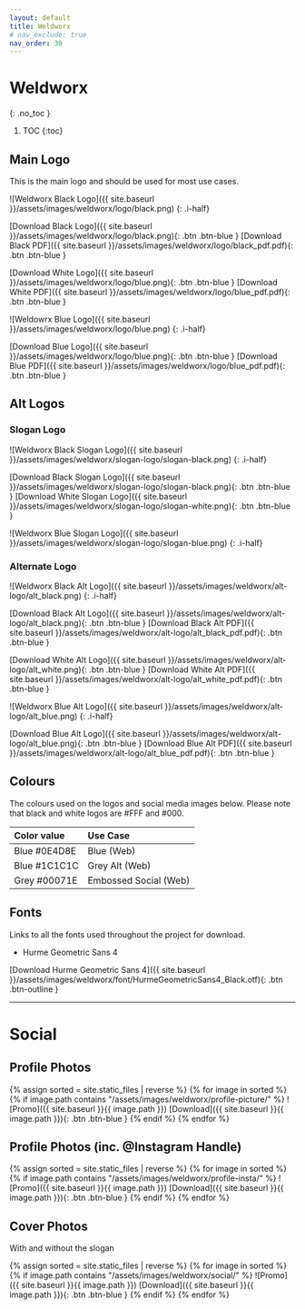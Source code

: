 ```yaml
---
layout: default
title: Weldworx
# nav_exclude: true
nav_order: 30
---
```


# Weldworx
{: .no_toc }

1. TOC
{:toc}

## Main Logo

This is the main logo and should be used for most use cases. 

![Weldworx Black Logo]({{ site.baseurl }}/assets/images/weldworx/logo/black.png)
{: .i-half}

[Download Black Logo]({{ site.baseurl }}/assets/images/weldworx/logo/black.png){: .btn .btn-blue }
[Download Black PDF]({{ site.baseurl }}/assets/images/weldworx/logo/black_pdf.pdf){: .btn .btn-blue }

[Download White Logo]({{ site.baseurl }}/assets/images/weldworx/logo/blue.png){: .btn .btn-blue }
[Download White PDF]({{ site.baseurl }}/assets/images/weldworx/logo/blue_pdf.pdf){: .btn .btn-blue }

![Weldowrx Blue Logo]({{ site.baseurl }}/assets/images/weldworx/logo/blue.png)
{: .i-half}

[Download Blue Logo]({{ site.baseurl }}/assets/images/weldworx/logo/blue.png){: .btn .btn-blue }
[Download Blue PDF]({{ site.baseurl }}/assets/images/weldworx/logo/blue_pdf.pdf){: .btn .btn-blue }

## Alt Logos

### Slogan Logo

![Weldworx Black Slogan Logo]({{ site.baseurl }}/assets/images/weldworx/slogan-logo/slogan-black.png)
{: .i-half}

[Download Black Slogan Logo]({{ site.baseurl }}/assets/images/weldworx/slogan-logo/slogan-black.png){: .btn .btn-blue }
[Download White Slogan Logo]({{ site.baseurl }}/assets/images/weldworx/slogan-logo/slogan-white.png){: .btn .btn-blue }

![Weldworx Blue Slogan Logo]({{ site.baseurl }}/assets/images/weldworx/slogan-logo/slogan-blue.png)
{: .i-half}

### Alternate Logo

![Weldworx Black Alt Logo]({{ site.baseurl }}/assets/images/weldworx/alt-logo/alt_black.png)
{: .i-half}

[Download Black Alt Logo]({{ site.baseurl }}/assets/images/weldworx/alt-logo/alt_black.png){: .btn .btn-blue }
[Download Black Alt PDF]({{ site.baseurl }}/assets/images/weldworx/alt-logo/alt_black_pdf.pdf){: .btn .btn-blue }

[Download White Alt Logo]({{ site.baseurl }}/assets/images/weldworx/alt-logo/alt_white.png){: .btn .btn-blue }
[Download White Alt PDF]({{ site.baseurl }}/assets/images/weldworx/alt-logo/alt_white_pdf.pdf){: .btn .btn-blue }


![Weldworx Blue Alt Logo]({{ site.baseurl }}/assets/images/weldworx/alt-logo/alt_blue.png)
{: .i-half}

[Download Blue Alt Logo]({{ site.baseurl }}/assets/images/weldworx/alt-logo/alt_blue.png){: .btn .btn-blue }
[Download Blue Alt PDF]({{ site.baseurl }}/assets/images/weldworx/alt-logo/alt_blue_pdf.pdf){: .btn .btn-blue }


## Colours

The colours used on the logos and social media images below. Please note that black and white logos are #FFF and #000.

| Color value    | Use Case  | 
|:---------------|:---------------------|
| <span class="d-inline-block p-2 mr-1 v-align-middle" style="background-color:#0E4D8E" ></span> Blue #0E4D8E | Blue (Web) |
| <span class="d-inline-block p-2 mr-1 v-align-middle" style="background-color:#1C1C1C" ></span> Blue #1C1C1C | Grey Alt (Web) |
| <span class="d-inline-block p-2 mr-1 v-align-middle" style="background-color:#00071E" ></span> Grey #00071E | Embossed Social (Web) |

## Fonts

Links to all the fonts used throughout the project for download.

* Hurme Geometric Sans 4

[Download Hurme Geometric Sans 4]({{ site.baseurl }}/assets/images/weldworx/font/HurmeGeometricSans4_Black.otf){: .btn .btn-outline }

---

# Social

## Profile Photos

{% assign sorted = site.static_files | reverse %}
{% for image in sorted %}
{% if image.path contains "/assets/images/weldworx/profile-picture/" %}
![Promo]({{ site.baseurl }}{{ image.path }})
[Download]({{ site.baseurl }}{{ image.path }}){: .btn .btn-blue }
{% endif %}
{% endfor %}


## Profile Photos (inc. @Instagram Handle)

{% assign sorted = site.static_files | reverse %}
{% for image in sorted %}
{% if image.path contains "/assets/images/weldworx/profile-insta/" %}
![Promo]({{ site.baseurl }}{{ image.path }})
[Download]({{ site.baseurl }}{{ image.path }}){: .btn .btn-blue }
{% endif %}
{% endfor %}


## Cover Photos

With and without the slogan

{% assign sorted = site.static_files | reverse %}
{% for image in sorted %}
{% if image.path contains "/assets/images/weldworx/social/" %}
![Promo]({{ site.baseurl }}{{ image.path }})
[Download]({{ site.baseurl }}{{ image.path }}){: .btn .btn-blue }
{% endif %}
{% endfor %}

